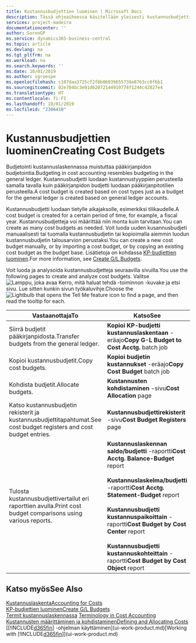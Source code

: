 ```yaml
---
title: Kustannusbudjettien luominen | Microsoft Docs
description: Tässä ohjeaiheessa käsitellään yleisesti kustannusbudjettien luontia ja analysointia.
services: project-madeira
documentationcenter: ''
author: SorenGP
ms.service: dynamics365-business-central
ms.topic: article
ms.devlang: na
ms.tgt_pltfrm: na
ms.workload: na
ms.search.keywords: ''
ms.date: 10/01/2019
ms.author: sgroespe
ms.openlocfilehash: c107daa3725cf2f8b06039655738e8763cc0f6b1
ms.sourcegitcommit: 02e704bc3e01d62072144919774f1244c42827e4
ms.translationtype: HT
ms.contentlocale: fi-FI
ms.lasthandoff: 10/01/2019
ms.locfileid: "2306410"
---
```

# <a name="creating-cost-budgets"></a><span data-ttu-id="b343b-103">Kustannusbudjettien luominen</span><span class="sxs-lookup"><span data-stu-id="b343b-103">Creating Cost Budgets</span></span>
<span data-ttu-id="b343b-104">Budjetointi kustannuslaskennassa muistuttaa pääkirjanpidon budjetointia.</span><span class="sxs-lookup"><span data-stu-id="b343b-104">Budgeting in cost accounting resembles budgeting in the general ledger.</span></span> <span data-ttu-id="b343b-105">Kustannusbudjetti luodaan kustannustyyppien perusteella samalla tavalla kuin pääkirjanpidon budjetti luodaan pääkirjanpitotilien perusteella.</span><span class="sxs-lookup"><span data-stu-id="b343b-105">A cost budget is created based on cost types just as a budget for the general ledger is created based on general ledger accounts.</span></span>  

<span data-ttu-id="b343b-106">Kustannusbudjetti luodaan tietylle aikajaksolle, esimerkiksi tilikaudelle.</span><span class="sxs-lookup"><span data-stu-id="b343b-106">A cost budget is created for a certain period of time, for example, a fiscal year.</span></span> <span data-ttu-id="b343b-107">Kustannusbudjetteja voi määrittää niin monta kuin tarvitaan.</span><span class="sxs-lookup"><span data-stu-id="b343b-107">You can create as many cost budgets as needed.</span></span> <span data-ttu-id="b343b-108">Voit luoda uuden kusannusbudjeti manuaalisesti tai tuomalla kustannusbudjetin tai kopioimalla aiemmin luodun kustannusbudjetin talousarvion perustaksi.</span><span class="sxs-lookup"><span data-stu-id="b343b-108">You can create a new cost budget manually, or by importing a cost budget, or by copying an existing cost budget as the budget base.</span></span> <span data-ttu-id="b343b-109">Lisätietoja on kohdassa [KP-budjettien luominen](finance-how-create-budgets.md).</span><span class="sxs-lookup"><span data-stu-id="b343b-109">For more information, see [Create G/L Budgets](finance-how-create-budgets.md).</span></span>

<span data-ttu-id="b343b-110">Voit luoda ja analysoida kustannusbudjetteja seuraavilla sivuilla.</span><span class="sxs-lookup"><span data-stu-id="b343b-110">You use the following pages to create and analyze cost budgets.</span></span> <span data-ttu-id="b343b-111">Valitse ![Lamppu, joka avaa Kerro, mitä haluat tehdä -toiminnon](media/ui-search/search_small.png "Kerro, mitä haluat tehdä") -kuvake ja etsi sivu. Lue sitten kunkin sivun työkaluvihje.</span><span class="sxs-lookup"><span data-stu-id="b343b-111">Choose the ![Lightbulb that opens the Tell Me feature](media/ui-search/search_small.png "Tell me what you want to do") icon to find a page, and then read the tooltip for each.</span></span>

|<span data-ttu-id="b343b-112">Vastaanottaja</span><span class="sxs-lookup"><span data-stu-id="b343b-112">To</span></span>|<span data-ttu-id="b343b-113">Katso</span><span class="sxs-lookup"><span data-stu-id="b343b-113">See</span></span>|  
|--------|---------|  
|<span data-ttu-id="b343b-114">Siirrä budjetit pääkirjanpidosta.</span><span class="sxs-lookup"><span data-stu-id="b343b-114">Transfer budgets from the general ledger.</span></span>|<span data-ttu-id="b343b-115">**Kopioi KP-budjetti kustannuslaskentaan** -eräajo</span><span class="sxs-lookup"><span data-stu-id="b343b-115">**Copy G-L Budget to Cost Acctg.** batch job</span></span>|  
|<span data-ttu-id="b343b-116">Kopioi kustannusbudjetit.</span><span class="sxs-lookup"><span data-stu-id="b343b-116">Copy cost budgets.</span></span>|<span data-ttu-id="b343b-117">**Kopioi budjetin kustannukset** -eräajo</span><span class="sxs-lookup"><span data-stu-id="b343b-117">**Copy Cost Budget** batch job</span></span>|  
|<span data-ttu-id="b343b-118">Kohdista budjetit.</span><span class="sxs-lookup"><span data-stu-id="b343b-118">Allocate budgets.</span></span>|<span data-ttu-id="b343b-119">**Kustannusten kohdistaminen** -sivu</span><span class="sxs-lookup"><span data-stu-id="b343b-119">**Cost Allocation** page</span></span>|  
|<span data-ttu-id="b343b-120">Katso kustannusbudjetin rekisterit ja kustannusbudjettitapahtumat.</span><span class="sxs-lookup"><span data-stu-id="b343b-120">See cost budget registers and cost budget entries.</span></span>|<span data-ttu-id="b343b-121">**Kustannusbudjettirekisterit** -sivu</span><span class="sxs-lookup"><span data-stu-id="b343b-121">**Cost Budget Registers** page</span></span>|  
|<span data-ttu-id="b343b-122">Tulosta kustannusbudjettivertailut eri raporttien avulla.</span><span class="sxs-lookup"><span data-stu-id="b343b-122">Print cost budget comparisons using various reports.</span></span>|<span data-ttu-id="b343b-123">**Kustannuslaskennan saldo/budjetti** -raportti</span><span class="sxs-lookup"><span data-stu-id="b343b-123">**Cost Acctg. Balance-Budget** report</span></span><br /><br /> <span data-ttu-id="b343b-124">**Kustannuslaskelma/budjetti** -raportti</span><span class="sxs-lookup"><span data-stu-id="b343b-124">**Cost Acctg. Statement-Budget** report</span></span><br /><br /> <span data-ttu-id="b343b-125">**Kustannusbudjetti kustannuspaikoittain** -raportti</span><span class="sxs-lookup"><span data-stu-id="b343b-125">**Cost Budget by Cost Center** report</span></span><br /><br /> <span data-ttu-id="b343b-126">**Kustannusbudjetti kustannuskohteittain** -raportti</span><span class="sxs-lookup"><span data-stu-id="b343b-126">**Cost Budget by Cost Object** report</span></span>|  

## <a name="see-also"></a><span data-ttu-id="b343b-127">Katso myös</span><span class="sxs-lookup"><span data-stu-id="b343b-127">See Also</span></span>  
[<span data-ttu-id="b343b-128">Kustannuslaskenta</span><span class="sxs-lookup"><span data-stu-id="b343b-128">Accounting for Costs</span></span>](finance-manage-cost-accounting.md)  
[<span data-ttu-id="b343b-129">KP-budjettien luominen</span><span class="sxs-lookup"><span data-stu-id="b343b-129">Create G/L Budgets</span></span>](finance-how-create-budgets.md)  
<span data-ttu-id="b343b-130">[Termit kustannuslaskennassa](finance-terminology-in-cost-accounting.md) </span><span class="sxs-lookup"><span data-stu-id="b343b-130">[Terminology in Cost Accounting](finance-terminology-in-cost-accounting.md) </span></span>  
[<span data-ttu-id="b343b-131">Kustannusten määrittäminen ja kohdistaminen</span><span class="sxs-lookup"><span data-stu-id="b343b-131">Defining and Allocating Costs</span></span>](finance-define-and-allocate-costs.md)  
<span data-ttu-id="b343b-132">[[!INCLUDE[d365fin](includes/d365fin_md.md)] -ohjelman käyttäminen](ui-work-product.md)</span><span class="sxs-lookup"><span data-stu-id="b343b-132">[Working with [!INCLUDE[d365fin](includes/d365fin_md.md)]](ui-work-product.md)</span></span>
